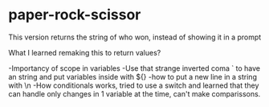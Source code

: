 # paper-rock-scissor
This version returns the string of who won, instead of showing it in a prompt

What I learned remaking this to return values?

-Importancy of scope in variables
-Use that strange inverted coma ` to have an string and put variables inside with ${}
-how to put a new line in a string with \n
-How conditionals works, tried to use a switch and learned that they can handle only changes in 1 variable at the time, can't make comparissons.